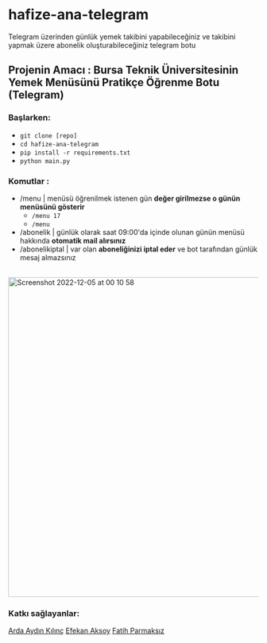 # hafize-ana-telegram
Telegram üzerinden günlük yemek takibini yapabileceğiniz ve takibini yapmak üzere abonelik oluşturabileceğiniz telegram botu
## Projenin Amacı : Bursa Teknik Üniversitesinin Yemek Menüsünü Pratikçe Öğrenme Botu (Telegram)
### **Başlarken**:
- `git clone [repo]`
- `cd hafize-ana-telegram`
- `pip install -r requirements.txt` 
- `python main.py`
### **Komutlar** : 

- /menu | menüsü öğrenilmek istenen gün **değer girilmezse o günün menüsünü gösterir**
   - `/menu 17`
   - `/menu`
- /abonelik | günlük olarak saat 09:00'da içinde olunan günün menüsü hakkında **otomatik mail alırsınız**
- /abonelikiptal | var olan **aboneliğinizi iptal eder** ve bot tarafından günlük mesaj almazsınız
 </br>
 

<img width="643" alt="Screenshot 2022-12-05 at 00 10 58" src="https://user-images.githubusercontent.com/113470792/207204368-8e20a3f5-8e93-486d-aca7-cf53cb381a44.png">

### Katkı sağlayanlar:

[Arda Aydın Kılınç](https://github.com/adraarda23)
[Efekan Aksoy](https://github.com/rosebud42)
[Fatih Parmaksız](https://github.com/FatihParm)

